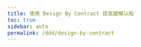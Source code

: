 ```yaml
---
title: 使用 Design By Contract 提高建模认知 
toc: true
sidebar: auto
permalink: /ddd/design-by-contract
---
```



